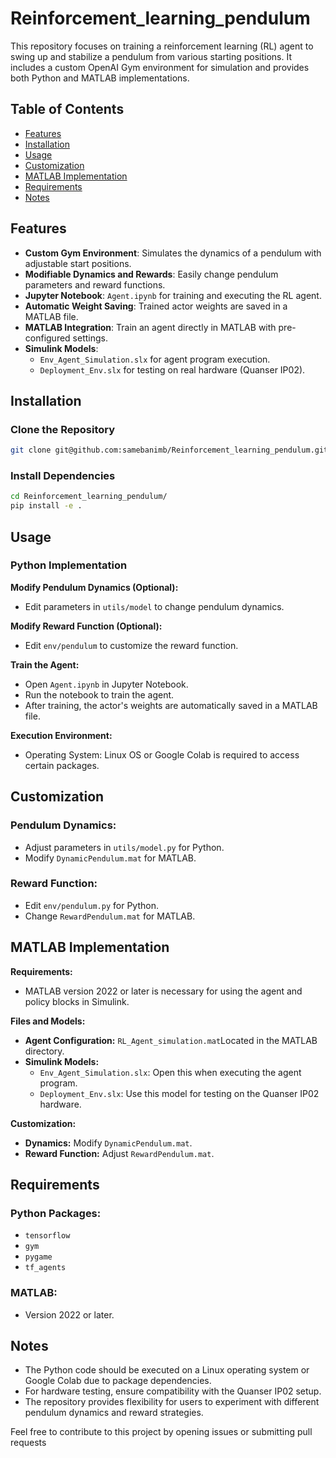 # Reinforcement_learning_pendulum

This repository focuses on training a reinforcement learning (RL) agent to swing up and stabilize a pendulum from various starting positions. It includes a custom OpenAI Gym environment for simulation and provides both Python and MATLAB implementations.

## Table of Contents
- [Features](#features)
- [Installation](#installation)
- [Usage](#usage)
- [Customization](#customization)
- [MATLAB Implementation](#matlab-implementation)
- [Requirements](#requirements)
- [Notes](#notes)

## Features
- **Custom Gym Environment**: Simulates the dynamics of a pendulum with adjustable start positions.
- **Modifiable Dynamics and Rewards**: Easily change pendulum parameters and reward functions.
- **Jupyter Notebook**: `Agent.ipynb` for training and executing the RL agent.
- **Automatic Weight Saving**: Trained actor weights are saved in a MATLAB file.
- **MATLAB Integration**: Train an agent directly in MATLAB with pre-configured settings.
- **Simulink Models**:
  - `Env_Agent_Simulation.slx` for agent program execution.
  - `Deployment_Env.slx` for testing on real hardware (Quanser IP02).

## Installation

### Clone the Repository

```bash
git clone git@github.com:samebanimb/Reinforcement_learning_pendulum.git
```
### Install Dependencies
```bash
cd Reinforcement_learning_pendulum/
pip install -e .
```
## Usage

### Python Implementation

**Modify Pendulum Dynamics (Optional):**
- Edit parameters in `utils/model` to change pendulum dynamics.

**Modify Reward Function (Optional):**
- Edit `env/pendulum` to customize the reward function.

**Train the Agent:**
- Open `Agent.ipynb` in Jupyter Notebook.
- Run the notebook to train the agent.
- After training, the actor's weights are automatically saved in a MATLAB file.

**Execution Environment:**
- Operating System: Linux OS or Google Colab is required to access certain packages.

## Customization

### Pendulum Dynamics:
- Adjust parameters in `utils/model.py` for Python.
- Modify `DynamicPendulum.mat` for MATLAB.

### Reward Function:
- Edit `env/pendulum.py` for Python.
- Change `RewardPendulum.mat` for MATLAB.

## MATLAB Implementation

**Requirements:**
- MATLAB version 2022 or later is necessary for using the agent and policy blocks in Simulink.

**Files and Models:**
- **Agent Configuration:** `RL_Agent_simulation.mat`Located in the MATLAB directory.
- **Simulink Models:**
  - `Env_Agent_Simulation.slx`: Open this when executing the agent program.
  - `Deployment_Env.slx`: Use this model for testing on the Quanser IP02 hardware.

**Customization:**
- **Dynamics:** Modify `DynamicPendulum.mat`.
- **Reward Function:** Adjust `RewardPendulum.mat`.

## Requirements

### Python Packages:
- `tensorflow`
- `gym`
- `pygame`
- `tf_agents`

### MATLAB:
- Version 2022 or later.

## Notes
- The Python code should be executed on a Linux operating system or Google Colab due to package dependencies.
- For hardware testing, ensure compatibility with the Quanser IP02 setup.
- The repository provides flexibility for users to experiment with different pendulum dynamics and reward strategies.

Feel free to contribute to this project by opening issues or submitting pull requests
